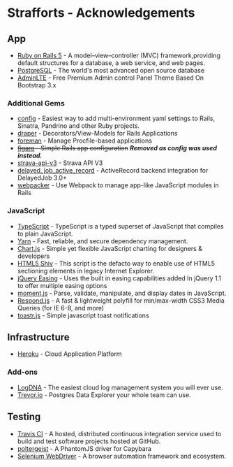 # Strafforts - Acknowledgements

## App

- [Ruby on Rails 5][Ruby on Rails] - A model–view–controller (MVC) framework,providing default structures for a database, a web service, and web pages.
- [PostgreSQL][PostgreSQL] - The world's most advanced open source database
- [AdminLTE][AdminLTE] - Free Premium Admin control Panel Theme Based On Bootstrap 3.x

### Additional Gems

- [config](https://github.com/railsconfig/config) - Easiest way to add multi-environment yaml settings to Rails, Sinatra, Pandrino and other Ruby projects.
- [draper](https://github.com/drapergem/draper) -  Decorators/View-Models for Rails Applications
- [foreman](https://github.com/ddollar/foreman) - Manage Procfile-based applications
- ~~[figaro](https://github.com/laserlemon/figaro) - Simple Rails app configuration~~ ***Removed as config was used instead.***
- [strava-api-v3](https://github.com/jaredholdcroft/strava-api-v3) - Strava API V3
- [delayed_job_active_record](https://github.com/collectiveidea/delayed_job_active_record) - ActiveRecord backend integration for DelayedJob 3.0+
- [webpacker](https://github.com/rails/webpacker) - Use Webpack to manage app-like JavaScript modules in Rails

### JavaScript

- [TypeScript](https://www.typescriptlang.org/) - TypeScript is a typed superset of JavaScript that compiles to plain JavaScript.
- [Yarn](https://yarnpkg.com/en/) - Fast, reliable, and secure dependency management.
- [Chart.js](http://www.chartjs.org/) - Simple yet flexible JavaScript charting for designers & developers
- [HTML5 Shiv](https://github.com/aFarkas/html5shiv) - This script is the defacto way to enable use of HTML5 sectioning elements in legacy Internet Explorer.
- [jQuery Easing](http://gsgd.co.uk/sandbox/jquery/easing/) -  Uses the built in easing capabilities added In jQuery 1.1 to offer multiple easing options
- [moment.js](http://momentjs.com/) - Parse, validate, manipulate, and display dates in JavaScript.
- [Respond.js](https://github.com/scottjehl/Respond) - A fast & lightweight polyfill for min/max-width CSS3 Media Queries (for IE 6-8, and more)
- [toastr.js](https://github.com/CodeSeven/toastr) - Simple javascript toast notifications

## Infrastructure

- [Heroku][Heroku] - Cloud Application Platform

### Add-ons

- [LogDNA](https://www.logdna.com/) - The easiest cloud log management system you will ever use.
- [Trevor.io](https://trevor.io/) - Postgres Data Explorer your whole team can use.

## Testing

- [Travis CI](https://travis-ci.org/) - A hosted, distributed continuous integration service used to build and test software projects hosted at GitHub.
- [poltergeist](https://github.com/teampoltergeist/poltergeist) - A PhantomJS driver for Capybara
- [Selenium WebDriver](https://github.com/SeleniumHQ/selenium) - A browser automation framework and ecosystem.

[Ruby on Rails]: http://rubyonrails.org/
[PostgreSQL]: https://www.postgresql.org/
[AdminLTE]: https://github.com/almasaeed2010/AdminLTE
[Heroku]: https://www.heroku.com/
